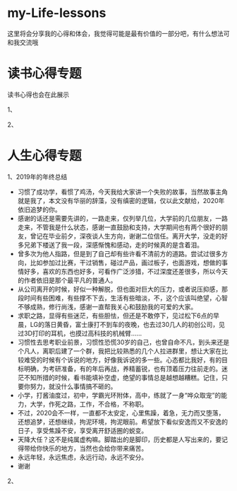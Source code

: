 # my-Life-lessons
这里将会分享我的心得和体会，我觉得可能是最有价值的一部分吧，有什么想法可和我交流哦


# 读书心得专题

读书心得也会在此展示

1、

2、


# 人生心得专题


1、2019年的年终总结

 - 习惯了成功学，看惯了鸡汤，今天我给大家讲一个失败的故事，当然故事主角就是我了，本文没有华丽的辞藻，没有缜密的逻辑，仅以此文献给，2020年依旧追梦的你。
 -  感谢的话还是需要先讲的，一路走来，仅列举几位，大学前的几位朋友，一路走来，不管我是什么状态，感谢一直鼓励和支持，大学期间也有两个很好的朋友，曾记在毕业前夕，深夜谈人生方向，谢谢二位信任。离开大学，没走的好多兄弟下楼送了我一段，深感惭愧和感动，走的时候真的是含着泪。
-  曾多次为他人指路，但是到了自己却有些许看不清前方的道路。尝试过很多方向，比如参加过比赛，干过销售，碰过产品，画过板子，也面游戏，想做的事情好多，喜欢的东西也好多，可看作广泛涉猎，不过深度还差很多，所以今天的作者依旧是那个最平凡的普通人。
 -   从公司离开的时候，好似一种解脱，但也面对巨大的压力，或者说压抑感，那段时间有些困难，有些撑不下去，生活有些暗淡，不，这个应该叫绝望，心智不够成熟，修行尚浅，感谢一直帮我关心和鼓励我的可爱的大家。
 -  求职之路，显得有些迷茫，有些胆怯，但还是不敢停下，见过松下6点的早晨，LG的落日黄昏，富士康打不到车的夜晚，也去过30几人的初创公司，见过3D打印的耳机，也摸过高科技的机械臂......
  -  习惯性去思考职业前景，习惯性恐慌30岁的自己，也曾自命不凡，到头来还是个凡人，离职后建了一个群，我把比较熟悉的几个人拉进群里，想让大家在比较难受的时候有个诉说的地方，好像我诉说的多一些。心态都比我好，有的目标明确，为考研准备，有的年后再战，养精蓄锐，也有顶着压力往前走的。迷茫不知所措的时候，看书能填补空虚，绝望的事情总是越想越糟糕。记住，只要你努力，就没什么事情搞不砸的。
 -  小学，打酱油度过，初中，学霸光环附体，高中，练就了一身“哗众取宠”的能力，大学，作死之路，工作，不合格，不称职。
  -  不过，2020会不一样，一直都不太安定，心里焦躁，着急，无力而又堕落，还想追梦，还想继续，拘泥环境，拘泥眼前。希望放下看似安逸而又不安逸的日子，享受焦躁不安，享受离开舒适圈的蜕变。
  -  天降大任？这不是纯属虚构嘛。脚踏出的是脚印，历史都是人写出来的，要记得带给你快乐的地方，当然也会给你带来痛苦。
  -   永远年轻，永远焦虑，永远行动，永远不安分。
  -    谢谢

2、
